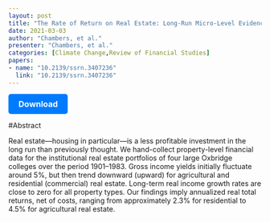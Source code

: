 ```yaml
---
layout: post
title: "The Rate of Return on Real Estate: Long-Run Micro-Level Evidence "
date: 2021-03-03
author: "Chambers, et al."
presenter: "Chambers, et al."
categories: [Climate Change,Review of Financial Studies]
papers:
- name: "10.2139/ssrn.3407236"
  link: "10.2139/ssrn.3407236"
---
```


<p>
  <a href='https://papers.ssrn.com/sol3/papers.cfm?abstract_id=3407236' class='button'>
    Download
  </a>
</p>

<style>
  .button {
    display: inline-block;
    padding: 10px 20px;
    background-color: #007bff;
    color: #fff;
    text-decoration: none;
    border-radius: 5px;
    font-size: 16px;
    font-weight: bold;
  }
</style>

#Abstract
<p>Real estate—housing in particular—is a less profitable investment in the long run than previously thought. We hand-collect property-level financial data for the institutional real estate portfolios of four large Oxbridge colleges over the period 1901–1983. Gross income yields initially fluctuate around 5%, but then trend downward (upward) for agricultural and residential (commercial) real estate. Long-term real income growth rates are close to zero for all property types. Our findings imply annualized real total returns, net of costs, ranging from approximately 2.3% for residential to 4.5% for agricultural real estate.</p>
